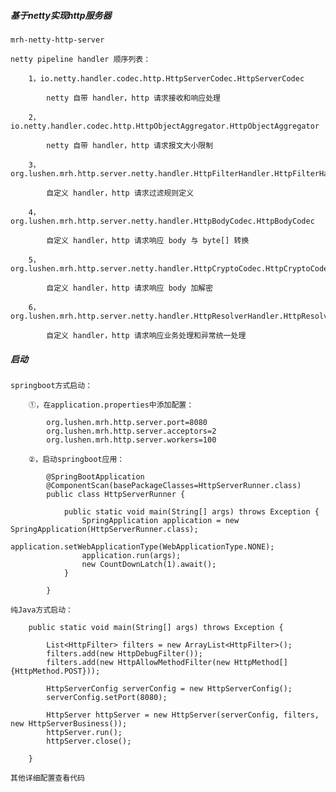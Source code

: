 ##### 基于netty实现http服务器

	mrh-netty-http-server
	
	netty pipeline handler 顺序列表：
	
		1，io.netty.handler.codec.http.HttpServerCodec.HttpServerCodec
		
			netty 自带 handler，http 请求接收和响应处理
		
		2，io.netty.handler.codec.http.HttpObjectAggregator.HttpObjectAggregator
		
			netty 自带 handler，http 请求报文大小限制
		
		3，org.lushen.mrh.http.server.netty.handler.HttpFilterHandler.HttpFilterHandler
		
			自定义 handler，http 请求过滤规则定义
		
		4，org.lushen.mrh.http.server.netty.handler.HttpBodyCodec.HttpBodyCodec
		
			自定义 handler，http 请求响应 body 与 byte[] 转换
		
		5，org.lushen.mrh.http.server.netty.handler.HttpCryptoCodec.HttpCryptoCodec
		
			自定义 handler，http 请求响应 body 加解密
		
		6，org.lushen.mrh.http.server.netty.handler.HttpResolverHandler.HttpResolverHandler
		
			自定义 handler，http 请求响应业务处理和异常统一处理

##### 启动

	springboot方式启动：
	
		①，在application.properties中添加配置：
		
			org.lushen.mrh.http.server.port=8080
			org.lushen.mrh.http.server.acceptors=2
			org.lushen.mrh.http.server.workers=100
		
		②，启动springboot应用：
		
			@SpringBootApplication
			@ComponentScan(basePackageClasses=HttpServerRunner.class)
			public class HttpServerRunner {
			
				public static void main(String[] args) throws Exception {
					SpringApplication application = new SpringApplication(HttpServerRunner.class);
					application.setWebApplicationType(WebApplicationType.NONE);
					application.run(args);
					new CountDownLatch(1).await();
				}
			
			}
	
	纯Java方式启动：
		
		public static void main(String[] args) throws Exception {
		
			List<HttpFilter> filters = new ArrayList<HttpFilter>();
			filters.add(new HttpDebugFilter());
			filters.add(new HttpAllowMethodFilter(new HttpMethod[]{HttpMethod.POST}));
		
			HttpServerConfig serverConfig = new HttpServerConfig();
			serverConfig.setPort(8080);
		
			HttpServer httpServer = new HttpServer(serverConfig, filters, new HttpServerBusiness());
			httpServer.run();
			httpServer.close();
		
		}
	
	其他详细配置查看代码

